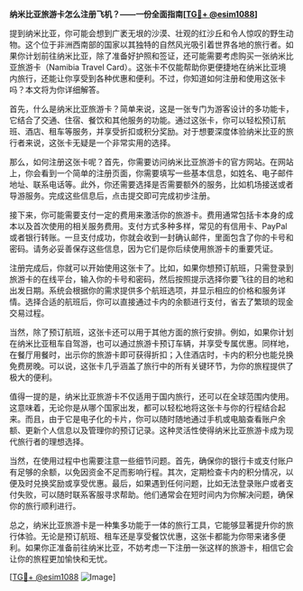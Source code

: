 **纳米比亚旅游卡怎么注册飞机？——一份全面指南[[TG💪+ @esim1088](https://t.me/s/esim1088)]**

提到纳米比亚，你可能会想到广袤无垠的沙漠、壮观的红沙丘和令人惊叹的野生动物。这个位于非洲西南部的国家以其独特的自然风光吸引着世界各地的旅行者。如果你计划前往纳米比亚，除了准备好护照和签证，还可能需要考虑购买一张纳米比亚旅游卡（Namibia Travel Card）。这张卡不仅能帮助你更便捷地在纳米比亚境内旅行，还能让你享受到各种优惠和便利。不过，你知道如何注册和使用这张卡吗？本文将为你详细解答。

首先，什么是纳米比亚旅游卡？简单来说，这是一张专门为游客设计的多功能卡，它结合了交通、住宿、餐饮和其他服务的功能。通过这张卡，你可以轻松预订航班、酒店、租车等服务，并享受折扣或积分奖励。对于想要深度体验纳米比亚的旅行者来说，这张卡无疑是一个非常实用的选择。

那么，如何注册这张卡呢？首先，你需要访问纳米比亚旅游卡的官方网站。在网站上，你会看到一个简单的注册页面，你需要填写一些基本信息，如姓名、电子邮件地址、联系电话等。此外，你还需要选择是否需要额外的服务，比如机场接送或者导游服务。完成这些信息后，点击提交即可完成初步注册。

接下来，你可能需要支付一定的费用来激活你的旅游卡。费用通常包括卡本身的成本以及首次使用的相关服务费用。支付方式多种多样，常见的有信用卡、PayPal或者银行转账。一旦支付成功，你就会收到一封确认邮件，里面包含了你的卡号和密码。请务必妥善保存这些信息，因为它们是你后续使用旅游卡的重要凭证。

注册完成后，你就可以开始使用这张卡了。比如，如果你想预订航班，只需登录到旅游卡的在线平台，输入你的卡号和密码，然后按照提示选择你要飞往的目的地和出发日期。系统会根据你的需求提供多个航班选项，并显示相应的价格和服务详情。选择合适的航班后，你可以直接通过卡内的余额进行支付，省去了繁琐的现金交易过程。

当然，除了预订航班，这张卡还可以用于其他方面的旅行安排。例如，如果你计划在纳米比亚租车自驾游，也可以通过旅游卡预订车辆，并享受专属优惠。同样地，在餐厅用餐时，出示你的旅游卡即可获得折扣；入住酒店时，卡内的积分也能兑换免费房晚。可以说，这张卡几乎涵盖了旅行中的所有关键环节，为你的旅程提供了极大的便利。

值得一提的是，纳米比亚旅游卡不仅适用于国内旅行，还可以在全球范围内使用。这意味着，无论你是从哪个国家出发，都可以轻松地将这张卡与你的行程结合起来。而且，由于它是电子化的卡片，你可以随时随地通过手机或电脑查看账户余额、更新个人信息以及管理你的预订记录。这种灵活性使得纳米比亚旅游卡成为现代旅行者的理想选择。

当然，在使用过程中也需要注意一些细节问题。首先，确保你的银行卡或支付账户有足够的余额，以免因资金不足而影响行程。其次，定期检查卡内的积分情况，以便及时兑换奖励或享受优惠。最后，如果遇到任何问题，比如无法登录账户或者支付失败，可以随时联系客服寻求帮助。他们通常会在短时间内为你解决问题，确保你的旅行顺利进行。

总之，纳米比亚旅游卡是一种集多功能于一体的旅行工具，它能够显著提升你的旅行体验。无论是预订航班、租车还是享受餐饮优惠，这张卡都能为你带来诸多便利。如果你正准备前往纳米比亚，不妨考虑一下注册一张这样的旅游卡，相信它会让你的旅程更加愉快和无忧。

[[TG💪+ @esim1088](https://t.me/s/esim1088) ![Image](https://i.postimg.cc/4NQfJmqS/Snipaste-2025-05-13-00-14-12.png)]